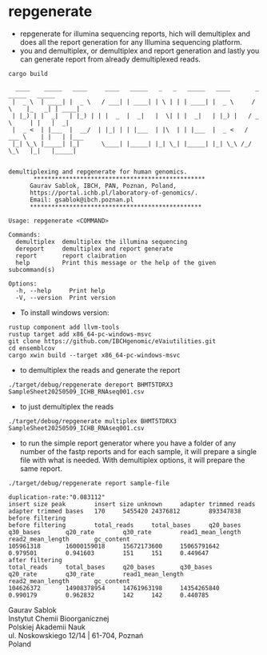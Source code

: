 # repgenerate
- repgenerate for illumina sequencing reports, hich will demultiplex and does all the report generation for any Illumina sequencing platform. 
- you and demultiplex, or demultiplex and report generation and lastly you can generate report from already demultiplexed reads.

```
cargo build
```

```
  ____    _____   ____     ____   _____   _   _   _____   ____       _      _____   _____
 |  _ \  | ____| |  _ \   / ___| | ____| | \ | | | ____| |  _ \     / \    |_   _| | ____|
 | |_) | |  _|   | |_) | | |  _  |  _|   |  \| | |  _|   | |_) |   / _ \     | |   |  _|
 |  _ <  | |___  |  __/  | |_| | | |___  | |\  | | |___  |  _ <   / ___ \    | |   | |___
 |_| \_\ |_____| |_|      \____| |_____| |_| \_| |_____| |_| \_\ /_/   \_\   |_|   |_____|


demultiplexing and repgenerate for human genomics.
       ************************************************
      Gaurav Sablok, IBCH, PAN, Poznan, Poland,
      https://portal.ichb.pl/laboratory-of-genomics/.
      Email: gsablok@ibch.poznan.pl
      ************************************************

Usage: repgenerate <COMMAND>

Commands:
  demultiplex  demultiplex the illumina sequencing
  dereport     demultiplex and report generate
  report       report claibration
  help         Print this message or the help of the given subcommand(s)

Options:
  -h, --help     Print help
  -V, --version  Print version
```

- To install windows version:
```
rustup component add llvm-tools
rustup target add x86_64-pc-windows-msvc
git clone https://github.com/IBCHgenomic/eVaiutilities.git
cd ensemblcov
cargo xwin build --target x86_64-pc-windows-msvc
```
- to demultiplex the reads and generate the report
```
./target/debug/repgenerate dereport BHMT5TDRX3 SampleSheet20250509_ICHB_RNAseq001.csv
```

- to just demultiplex the reads
```
./target/debug/repgenerate multiplex BHMT5TDRX3 SampleSheet20250509_ICHB_RNAseq001.csv
```

- to run the simple report generator where you have a folder of any number of the fastp reports and for each sample, it will prepare a single file with what is needed. With demultiplex options, it will prepare the same report. 

```
./target/debug/repgenerate report sample-file
```

```
duplication-rate:"0.083112"
insert size peak        insert size unknown     adapter trimmed reads   adapter trimmed bases   170     5455420 24376812        893347838
before filtering
before filtering        total_reads     total_bases     q20_bases       q30_bases       q20_rate        q30_rate        read1_mean_length       read2_mean_length       gc_content
105961318       16000159018     15672173600     15065791642     0.979501        0.941603        151     151     0.449647
after filtering
total_reads     total_bases     q20_bases       q30_bases       q20_rate        q30_rate        read1_mean_length       read2_mean_length       gc_content
104626372       14908378954     14761963198     14354265840     0.990179        0.962832        142     142     0.440785
```


Gaurav Sablok \
Instytut Chemii Bioorganicznej \
Polskiej Akademii Nauk \
ul. Noskowskiego 12/14 | 61-704, Poznań \
Poland
